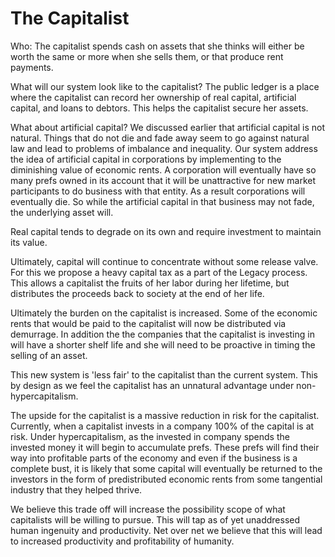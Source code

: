 # The Capitalist



Who: The capitalist spends cash on assets that she thinks will either be worth the same or more when she sells them, or that produce rent payments.



What will our system look like to the capitalist? The public ledger is a place where the capitalist can record her ownership of real capital, artificial capital, and loans to debtors. This helps the capitalist secure her assets.



What about artificial capital? We discussed earlier that artificial capital is not natural. Things that do not die and fade away seem to go against natural law and lead to problems of imbalance and inequality. Our system address the idea of artificial capital in corporations by implementing to the diminishing value of economic rents. A corporation will eventually have so many prefs owned in its account that it will be unattractive for new market participants to do business with that entity. As a result corporations will eventually die. So while the artificial capital in that business may not fade, the underlying asset will.



Real capital tends to degrade on its own and require investment to maintain its value.



Ultimately, capital will continue to concentrate without some release valve. For this we propose a heavy capital tax as a part of the Legacy process. This allows a capitalist the fruits of her labor during her lifetime, but distributes the proceeds back to society at the end of her life.



Ultimately the burden on the capitalist is increased. Some of the economic rents that would be paid to the capitalist will now be distributed via demurrage. In addition the the companies that the capitalist is investing in will have a shorter shelf life and she will need to be proactive in timing the selling of an asset.



This new system is 'less fair' to the capitalist than the current system. This by design as we feel the capitalist has an unnatural advantage under non-hypercapitalism.



The upside for the capitalist is a massive reduction in risk for the capitalist. Currently, when a capitalist invests in a company 100% of the capital is at risk. Under hypercapitalism, as the invested in company spends the invested money it will begin to accumulate prefs. These prefs will find their way into profitable parts of the economy and even if the business is a complete bust, it is likely that some capital will eventually be returned to the investors in the form of predistributed economic rents from some tangential industry that they helped thrive.



We believe this trade off will increase the possibility scope of what capitalists will be willing to pursue. This will tap as of yet unaddressed human ingenuity and productivity. Net over net we believe that this will lead to increased productivity and profitability of humanity.


